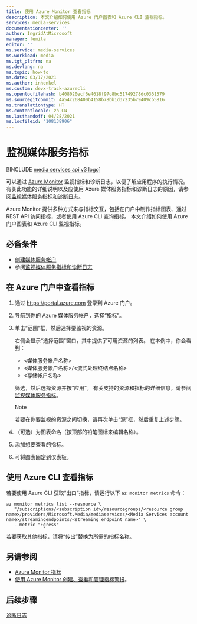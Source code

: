 ```yaml
---
title: 使用 Azure Monitor 查看指标
description: 本文介绍如何使用 Azure 门户图表和 Azure CLI 监视指标。
services: media-services
documentationcenter: ''
author: IngridAtMicrosoft
manager: femila
editor: ''
ms.service: media-services
ms.workload: media
ms.tgt_pltfrm: na
ms.devlang: na
ms.topic: how-to
ms.date: 03/17/2021
ms.author: inhenkel
ms.custom: devx-track-azurecli
ms.openlocfilehash: b408020ecf6e4618f97c8bc51749278dc0361579
ms.sourcegitcommit: 4a54c268400b4158b78bb1d37235b79409cb5816
ms.translationtype: HT
ms.contentlocale: zh-CN
ms.lasthandoff: 04/28/2021
ms.locfileid: "108138906"
---
```

# <a name="monitor-media-services-metrics"></a>监视媒体服务指标

[!INCLUDE [media services api v3 logo](../includes/v3-hr.md)]

可以通过 [Azure Monitor](../../../azure-monitor/overview.md) 监视指标和诊断日志，以便了解应用程序的执行情况。 有关此功能的详细说明以及应使用 Azure 媒体服务指标和诊断日志的原因，请参阅[监视媒体服务指标和诊断日志](monitor-media-services-data-reference.md)。

Azure Monitor 提供多种方式来与指标交互，包括在门户中制作指标图表、通过 REST API 访问指标，或者使用 Azure CLI 查询指标。 本文介绍如何使用 Azure 门户图表和 Azure CLI 监视指标。

## <a name="prerequisites"></a>必备条件

- [创建媒体服务帐户](../account-create-how-to.md)
- 参阅[监视媒体服务指标和诊断日志](monitor-media-services-data-reference.md)

## <a name="view-metrics-in-azure-portal"></a>在 Azure 门户中查看指标

1. 通过 https://portal.azure.com 登录到 Azure 门户。
1. 导航到你的 Azure 媒体服务帐户，选择“指标”。 
1. 单击“范围”框，然后选择要监视的资源。

    右侧会显示“选择范围”窗口，其中提供了可用资源的列表。 在本例中，你会看到：

    * &lt;媒体服务帐户名称&gt;
    * &lt;媒体服务帐户名称&gt;/&lt;流式处理终结点名称&gt;
    * &lt;存储帐户名称&gt;

    筛选，然后选择资源并按“应用”。 有关支持的资源和指标的详细信息，请参阅[监视媒体服务指标](monitor-media-services-data-reference.md)。

    > [!NOTE]
    > 若要在你要监视的资源之间切换，请再次单击“源”框，然后重复上述步骤。

1. （可选）为图表命名（按顶部的铅笔图标来编辑名称）。
1. 添加想要查看的指标。
1. 可将图表固定到仪表板。

## <a name="view-metrics-with-azure-cli"></a>使用 Azure CLI 查看指标

若要使用 Azure CLI 获取“出口”指标，请运行以下 `az monitor metrics` 命令：

```azurecli-interactive
az monitor metrics list --resource \
   "/subscriptions/<subscription id>/resourcegroups/<resource group name>/providers/Microsoft.Media/mediaservices/<Media Services account name>/streamingendpoints/<streaming endpoint name>" \
   --metric "Egress"
```

若要获取其他指标，请将“传出”替换为所需的指标名称。

## <a name="see-also"></a>另请参阅

- [Azure Monitor 指标](../../../azure-monitor/data-platform.md)
- [使用 Azure Monitor 创建、查看和管理指标警报](../../../azure-monitor/alerts/alerts-metric.md)。

## <a name="next-steps"></a>后续步骤

[诊断日志](../media-services-diagnostic-logs-howto.md)